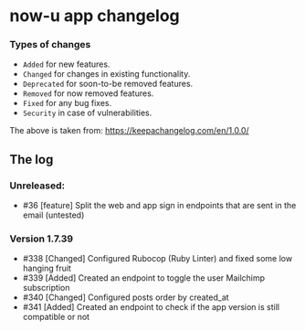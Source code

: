 # now-u app changelog

### Types of changes

- `Added` for new features.
- `Changed` for changes in existing functionality.
- `Deprecated` for soon-to-be removed features.
- `Removed` for now removed features.
- `Fixed` for any bug fixes.
- `Security` in case of vulnerabilities.

The above is taken from: https://keepachangelog.com/en/1.0.0/

## The log

### Unreleased: 

- #36 [feature] Split the web and app sign in endpoints that are sent in the email (untested)

### Version 1.7.39

- #338 [Changed] Configured Rubocop (Ruby Linter) and fixed some low hanging fruit
- #339 [Added] Created an endpoint to toggle the user Mailchimp subscription
- #340 [Changed] Configured posts order by created_at
- #341 [Added] Created an endpoint to check if the app version is still compatible or not
